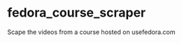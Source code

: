 fedora_course_scraper
=====================

Scape the videos from a course hosted on usefedora.com
